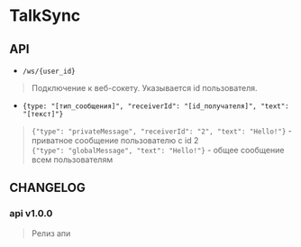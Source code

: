 # TalkSync

## API

- `/ws/{user_id}`
> Подключение к веб-сокету. Указывается id пользователя.  

- `{type: "[тип_сообщения]", "receiverId": "[id_получателя]", "text": "[текст]"}`
> `{"type": "privateMessage", "receiverId": "2", "text": "Hello!"}` - приватное сообщение пользователю с id 2  
> `{"type": "globalMessage", "text": "Hello!"}` - общее сообщение всем пользователям

## CHANGELOG

### api v1.0.0
> Релиз апи